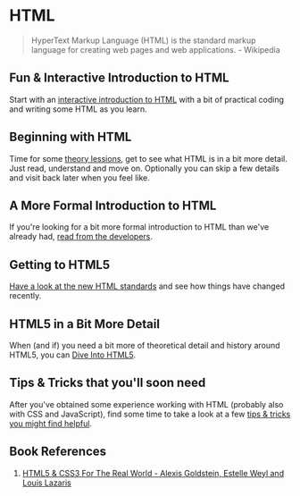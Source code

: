 # HTML

> HyperText Markup Language (HTML) is the standard markup language for creating web pages and web applications. - Wikipedia

## Fun & Interactive Introduction to HTML

Start with an [interactive introduction to HTML](https://www.codecademy.com/learn/web) with a bit of practical coding and writing some HTML as you learn.

## Beginning with HTML

Time for some [theory lessions](http://htmldog.com/guides/html/), get to see what HTML is in a bit more detail. Just read, understand and move on. Optionally you can skip a few details and visit back later when you feel like.

## A More Formal Introduction to HTML

If you're looking for a bit more formal introduction to HTML than we've already had, [read from the developers](https://developer.mozilla.org/en-US/docs/Learn/HTML/Introduction_to_HTML).

## Getting to HTML5

[Have a look at the new HTML standards](http://www.html5andcss3.org/html5history.php) and see how things have changed recently.

## HTML5 in a Bit More Detail

When (and if) you need a bit more of theoretical detail and history around HTML5, you can [Dive Into HTML5](http://diveintohtml5.info).

## Tips & Tricks that you'll soon need

After you've obtained some experience working with HTML (probably also with CSS and JavaScript), find some time to take a look at a few [tips & tricks you might find helpful](https://code.tutsplus.com/tutorials/30-html-best-practices-for-beginners--net-4957).

## Book References

1. [HTML5 & CSS3 For The Real World - Alexis Goldstein, Estelle Weyl and Louis Lazaris](http://itbookshub.com/html5-css3-for-the-real-world-2nd-edition/)
